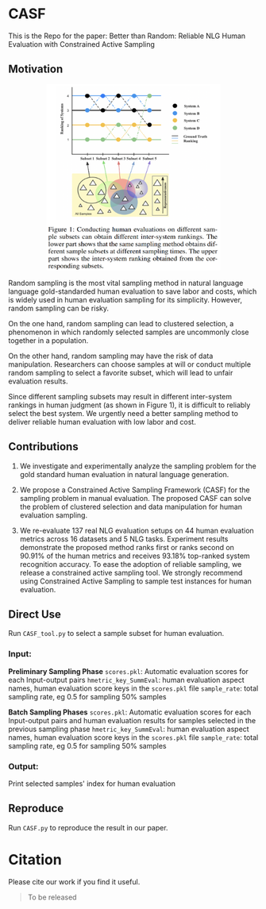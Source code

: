 # CASF
This is the Repo for the paper: Better than Random: Reliable NLG Human Evaluation with Constrained Active Sampling

## Motivation
<div align=center>
<img src="https://github.com/EnablerRx/CASF/blob/main/Fig/motivation.png" width="350" height="375">
</div>

Random sampling is the most vital sampling method in natural language language gold-standarded human evaluation to save labor and costs, which is widely used in human evaluation sampling for its simplicity. However, random sampling can be risky. 

On the one hand, random sampling can lead to clustered selection, a phenomenon in which randomly selected samples are uncommonly close together in a population. 

On the other hand, random sampling may have the risk of data manipulation. Researchers can choose samples at will or conduct multiple random sampling to select a favorite subset, which will lead to unfair evaluation results. 

Since different sampling subsets may result in different inter-system rankings in human judgment (as shown in Figure 1), it is difficult to reliably select the best system. We urgently need a better sampling method to deliver reliable human evaluation with low labor and cost.

## Contributions
1) We investigate and experimentally analyze the sampling problem for the gold standard human evaluation in natural language generation.

2) We propose a Constrained Active Sampling Framework (CASF) for the sampling problem in manual evaluation. The proposed CASF can solve the problem of clustered selection and data manipulation for human evaluation sampling.

3) We re-evaluate 137 real NLG evaluation setups on 44 human evaluation metrics across 16 datasets and 5 NLG tasks. Experiment results demonstrate the proposed method ranks first or ranks second on 90.91% of the human metrics and receives 93.18% top-ranked system recognition accuracy. To ease the adoption of reliable sampling, we release a constrained active sampling tool. We strongly recommend using Constrained Active Sampling to sample test instances for human evaluation. 

## Direct Use
Run `CASF_tool.py` to select a sample subset for human evaluation. 

### Input:
**Preliminary Sampling Phase**
`scores.pkl`: Automatic evaluation scores for each Input-output pairs
`hmetric_key_SummEval`:  human evaluation aspect names, human evaluation score keys in the  `scores.pkl` file
`sample_rate`: total sampling rate, eg 0.5 for sampling 50% samples 

**Batch Sampling Phases**
`scores.pkl`: Automatic evaluation scores for each Input-output pairs and human evaluation results for samples selected in the previous sampling phase
`hmetric_key_SummEval`:  human evaluation aspect names, human evaluation score keys in the  `scores.pkl` file
`sample_rate`: total sampling rate, eg 0.5 for sampling 50% samples 

### Output:
Print selected samples' index for human evaluation 


## Reproduce
Run `CASF.py` to reproduce the result in our paper.

# Citation
Please cite our work if you find it useful.
> To be released

